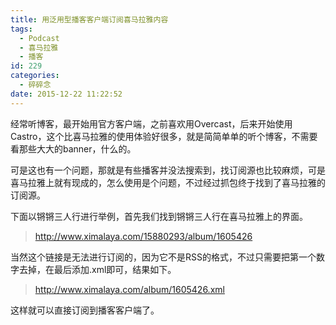 ```yaml
---
title: 用泛用型播客客户端订阅喜马拉雅内容
tags:
  - Podcast
  - 喜马拉雅
  - 播客
id: 229
categories:
  - 碎碎念
date: 2015-12-22 11:22:52
---
```


经常听博客，最开始用官方客户端，之前喜欢用Overcast，后来开始使用Castro，这个比喜马拉雅的使用体验好很多，就是简简单单的听个博客，不需要看那些大大的banner，什么的。

可是这也有一个问题，那就是有些播客并没法搜索到，找订阅源也比较麻烦，可是喜马拉雅上就有现成的，怎么使用是个问题，不过经过抓包终于找到了喜马拉雅的订阅源。

下面以锵锵三人行进行举例，首先我们找到锵锵三人行在喜马拉雅上的界面。

> http://www.ximalaya.com/15880293/album/1605426

当然这个链接是无法进行订阅的，因为它不是RSS的格式，不过只需要把第一个数字去掉，在最后添加.xml即可，结果如下。

> http://www.ximalaya.com/album/1605426.xml

这样就可以直接订阅到播客客户端了。